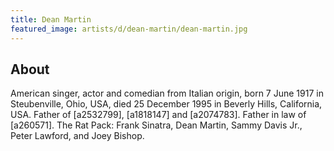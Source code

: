 ```yaml
---
title: Dean Martin
featured_image: artists/d/dean-martin/dean-martin.jpg
---
```

## About

American singer, actor and comedian from Italian origin, born 7 June 1917 in Steubenville, Ohio, USA, died 25 December 1995 in Beverly Hills, California, USA. Father of [a2532799], [a1818147] and [a2074783]. Father in law of [a260571].
The Rat Pack: Frank Sinatra, Dean Martin, Sammy Davis Jr., Peter Lawford, and Joey Bishop.

